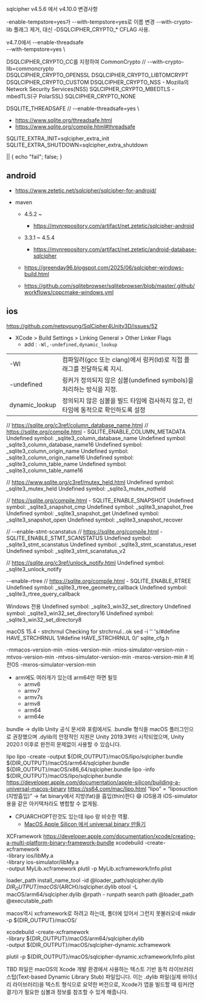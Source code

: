 sqlcipher v4.5.6 에서 v4.10.0 변경사항

-enable-tempstore=yes가 --with-tempstore=yes로 이름 변경
--with-crypto-lib 플래그 제거, 대신 -DSQLCIPHER_CRYPTO_* CFLAG 사용.


v4.7.0에서
--enable-threadsafe \
--with-tempstore=yes \


DSQLCIPHER_CRYPTO_CC를 지정하여 CommonCrypto // --with-crypto-lib=commoncrypto \
DSQLCIPHER_CRYPTO_OPENSSL
DSQLCIPHER_CRYPTO_LIBTOMCRYPT
DSQLCIPHER_CRYPTO_CUSTOM
DSQLCIPHER_CRYPTO_NSS - Mozilla의 Network Security Services(NSS)
SQLCIPHER_CRYPTO_MBEDTLS - mbedTLS(구 PolarSSL)
SQLCIPHER_CRYPTO_NONE


DSQLITE_THREADSAFE // --enable-threadsafe=yes \
- https://www.sqlite.org/threadsafe.html
- https://www.sqlite.org/compile.html#threadsafe

SQLITE_EXTRA_INIT=sqlcipher_extra_init
SQLITE_EXTRA_SHUTDOWN=sqlcipher_extra_shutdown


 || { echo "fail"; false; }
 
## android

- https://www.zetetic.net/sqlcipher/sqlcipher-for-android/

- maven
  - 4.5.2 ~ 
    - https://mvnrepository.com/artifact/net.zetetic/sqlcipher-android
  - 3.3.1 ~ 4.5.4
    - https://mvnrepository.com/artifact/net.zetetic/android-database-sqlcipher
  

  
  - https://greenday96.blogspot.com/2025/06/sqlcipher-windows-build.html
  - https://github.com/sqlitebrowser/sqlitebrowser/blob/master/.github/workflows/cppcmake-windows.yml

## ios

https://github.com/netpyoung/SqlCipher4Unity3D/issues/52

- XCode > Build Settings > Linking General > Other Linker Flags
  - add : `-Wl,-undefined,dynamic_lookup`

|                |                                                                                   |
| -------------- | --------------------------------------------------------------------------------- |
| -Wl            | 컴파일러(gcc 또는 clang)에서 링커(ld)로 직접 플래그를 전달하도록 지시.            |
| -undefined     | 링커가 정의되지 않은 심볼(undefined symbols)을 처리하는 방식을 지정.              |
| dynamic_lookup | 정의되지 않은 심볼을 빌드 타임에 검사하지 않고, 런타임에 동적으로 확인하도록 설정 |



// https://sqlite.org/c3ref/column_database_name.html
// https://sqlite.org/compile.html - SQLITE_ENABLE_COLUMN_METADATA
Undefined symbol: _sqlite3_column_database_name
Undefined symbol: _sqlite3_column_database_name16
Undefined symbol: _sqlite3_column_origin_name
Undefined symbol: _sqlite3_column_origin_name16
Undefined symbol: _sqlite3_column_table_name
Undefined symbol: _sqlite3_column_table_name16

// https://www.sqlite.org/c3ref/mutex_held.html
Undefined symbol: _sqlite3_mutex_held
Undefined symbol: _sqlite3_mutex_notheld


// https://sqlite.org/compile.html - SQLITE_ENABLE_SNAPSHOT
Undefined symbol: _sqlite3_snapshot_cmp
Undefined symbol: _sqlite3_snapshot_free
Undefined symbol: _sqlite3_snapshot_get
Undefined symbol: _sqlite3_snapshot_open
Undefined symbol: _sqlite3_snapshot_recover

// --enable-stmt-scanstatus
// https://sqlite.org/compile.html - SQLITE_ENABLE_STMT_SCANSTATUS
Undefined symbol: _sqlite3_stmt_scanstatus
Undefined symbol: _sqlite3_stmt_scanstatus_reset
Undefined symbol: _sqlite3_stmt_scanstatus_v2

// https://sqlite.org/c3ref/unlock_notify.html
Undefined symbol: _sqlite3_unlock_notify

--enable-rtree
// https://sqlite.org/compile.html - SQLITE_ENABLE_RTREE
Undefined symbol: _sqlite3_rtree_geometry_callback
Undefined symbol: _sqlite3_rtree_query_callback

Windows 전용
Undefined symbol: _sqlite3_win32_set_directory
Undefined symbol: _sqlite3_win32_set_directory16
Undefined symbol: _sqlite3_win32_set_directory8


macOS 15.4 - strchrnul
Checking for strchrnul...ok
sed -i '' 's/#define HAVE_STRCHRNUL 1/#define HAVE_STRCHRNUL 0/' sqlite_cfg.h


-mmacos-version-min
-mios-version-min
-mios-simulator-version-min
-mtvos-version-min
-mtvos-simulator-version-min
-mxros-version-min # 비전OS
-mxros-simulator-version-min


- arm에도 여러개가 있는데 arm64만 하면 될듯
  - armv6 
  - armv7
  - armv7s
  - armv8
  - arm64
  - arm64e 


bundle -> dylib
Unity 공식 문서와 포럼에서도 .bundle 형식을 macOS 플러그인으로 권장했으며
.dylib의 안정적인 지원은 Unity 2019.3부터 시작되었으며, Unity 2020.1 이후로 완전히 문제없이 사용할 수 있습니다.

lipo
lipo -create -output ${DIR_OUTPUT}/macOS/lipo/sqlcipher.bundle \
  ${DIR_OUTPUT}/macOS/arm64/sqlcipher.bundle                   \
  ${DIR_OUTPUT}/macOS/x86_64/sqlcipher.bundle
lipo -info ${DIR_OUTPUT}/macOS/lipo/sqlcipher.bundle
https://developer.apple.com/documentation/apple-silicon/building-a-universal-macos-binary
https://ss64.com/mac/lipo.html
“lipo” = “liposuction (지방흡입)” → fat binary에서 지방(fat)을 흡입(thin)한다 😄
iOS용과 iOS-simulator용을 같은 아키텍처라도 병합할 수 없게됨.
-  CPUARCHOPT란것도 있는데 lipo 랑 비슷한 역활.
   -  [MacOS Apple Silicon 에서 universal binary 만들기](https://rageworx.pe.kr/1959)

XCFramework
https://developer.apple.com/documentation/xcode/creating-a-multi-platform-binary-framework-bundle
xcodebuild -create-xcframework \
  -library ios/libMy.a \
  -library ios-simulator/libMy.a \
  -output MyLib.xcframework
plutil -p MyLib.xcframework/Info.plist

loader_path
install_name_tool -id @loader_path/sqlcipher.dylib ${DIR_OUTPUT}/macOS/${ARCH}/sqlcipher.dylib
otool -L macOS/arm64/sqlcipher.dylib
@rpath - runpath search path
@loader_path
@executable_path



macos역시 xcframework로 하려고 하는데, 폴더에 있어서 그런지 못불러오네
mkdir -p ${DIR_OUTPUT}/macOS/

xcodebuild -create-xcframework \
  -library ${DIR_OUTPUT}/macOS/arm64/sqlcipher.dylib \
  -output ${DIR_OUTPUT}/macOS/sqlcipher-dynamic.xcframework

plutil -p ${DIR_OUTPUT}/macOS/sqlcipher-dynamic.xcframework/Info.plist


TBD 파일은 macOS의 Xcode 개발 환경에서 사용하는 텍스트 기반 동적 라이브러리 스텁(Text-based Dynamic Library Stub) 파일입니다. 이는 .dylib 파일(실제 바이너리 라이브러리)을 텍스트 형식으로 요약한 버전으로, Xcode가 앱을 빌드할 때 링커(연결기)가 필요한 심볼과 정보를 참조할 수 있게 해줍니다.
